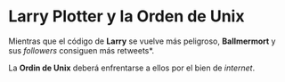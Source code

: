 # Larry Plotter y la Orden de Unix

Mientras que el código de **Larry** se vuelve más peligroso,
**Ballmermort** y sus *followers* consiguen más retweets*.

La **Ordin de Unix** deberá enfrentarse a ellos por el bien de *internet*.
